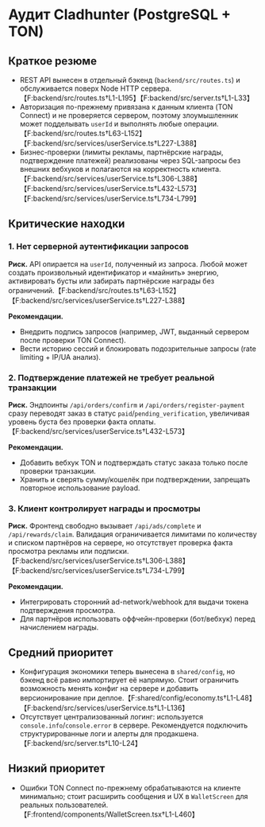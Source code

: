 # Аудит Cladhunter (PostgreSQL + TON)

## Краткое резюме
- REST API вынесен в отдельный бэкенд (`backend/src/routes.ts`) и обслуживается поверх Node HTTP сервера.【F:backend/src/routes.ts†L1-L195】【F:backend/src/server.ts†L1-L33】
- Авторизация по-прежнему привязана к данным клиента (TON Connect) и не проверяется сервером, поэтому злоумышленник может подделывать `userId` и выполнять любые операции.【F:backend/src/routes.ts†L63-L152】【F:backend/src/services/userService.ts†L227-L388】
- Бизнес-проверки (лимиты рекламы, партнёрские награды, подтверждение платежей) реализованы через SQL-запросы без внешних вебхуков и полагаются на корректность клиента.【F:backend/src/services/userService.ts†L306-L388】【F:backend/src/services/userService.ts†L432-L573】【F:backend/src/services/userService.ts†L734-L799】

## Критические находки

### 1. Нет серверной аутентификации запросов
**Риск.** API опирается на `userId`, полученный из запроса. Любой может создать произвольный идентификатор и «майнить» энергию, активировать бусты или забирать партнёрские награды без ограничений.【F:backend/src/routes.ts†L63-L152】【F:backend/src/services/userService.ts†L227-L388】

**Рекомендации.**
- Внедрить подпись запросов (например, JWT, выданный сервером после проверки TON Connect).
- Вести историю сессий и блокировать подозрительные запросы (rate limiting + IP/UA анализ).

### 2. Подтверждение платежей не требует реальной транзакции
**Риск.** Эндпоинты `/api/orders/confirm` и `/api/orders/register-payment` сразу переводят заказ в статус `paid`/`pending_verification`, увеличивая уровень буста без проверки факта оплаты.【F:backend/src/services/userService.ts†L432-L573】

**Рекомендации.**
- Добавить вебхук TON и подтверждать статус заказа только после проверки транзакции.
- Хранить и сверять сумму/кошелёк при подтверждении, запрещать повторное использование payload.

### 3. Клиент контролирует награды и просмотры
**Риск.** Фронтенд свободно вызывает `/api/ads/complete` и `/api/rewards/claim`. Валидация ограничивается лимитами по количеству и списком партнёров на сервере, но отсутствует проверка факта просмотра рекламы или подписки.【F:backend/src/services/userService.ts†L306-L388】【F:backend/src/services/userService.ts†L734-L799】

**Рекомендации.**
- Интегрировать сторонний ad-network/webhook для выдачи токена подтверждения просмотра.
- Для партнёров использовать оффчейн-проверки (бот/вебхук) перед начислением награды.

## Средний приоритет
- Конфигурация экономики теперь вынесена в `shared/config`, но бэкенд всё равно импортирует её напрямую. Стоит ограничить возможность менять конфиг на сервере и добавить версионирование при деплое.【F:shared/config/economy.ts†L1-L48】【F:backend/src/services/userService.ts†L1-L136】
- Отсутствует централизованный логинг: используется `console.info`/`console.error` в сервере. Рекомендуется подключить структурированные логи и алерты для продакшена.【F:backend/src/server.ts†L10-L24】

## Низкий приоритет
- Ошибки TON Connect по-прежнему обрабатываются на клиенте минимально; стоит расширить сообщения и UX в `WalletScreen` для реальных пользователей.【F:frontend/components/WalletScreen.tsx†L1-L460】
